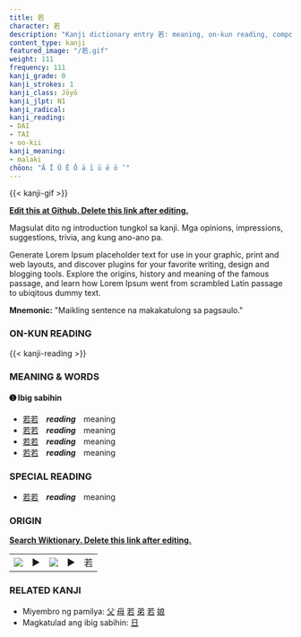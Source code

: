 ```yaml
---
title: 若
character: 若
description: "Kanji dictionary entry 若: meaning, on-kun reading, compounds, origin, related kanji"
content_type: kanji
featured_image: "/若.gif"
weight: 111
frequency: 111
kanji_grade: 0
kanji_strokes: 1
kanji_class: Jōyō
kanji_jlpt: N1
kanji_radical: 
kanji_reading: 
- DAI
- TAI
- oo-kii
kanji_meaning:
- malaki
chōon: "Ā Ī Ū Ē Ō ā ī ū ē ō ’"
---
```

[//]: # (Don't edit the line below. Kanji animated GIF code is automatically generated.)
{{< kanji-gif >}}

[//]: # (Edit below this line.)

**[Edit this at Github. Delete this link after editing.](https://github.com/tim0g/tim/tree/main/content/kanji/若/index.md)**

Magsulat dito ng introduction tungkol sa kanji. Mga opinions, impressions, suggestions, trivia, ang kung ano-ano pa.

Generate Lorem Ipsum placeholder text for use in your graphic, print and web layouts, and discover plugins for your favorite writing, design and blogging tools. Explore the origins, history and meaning of the famous passage, and learn how Lorem Ipsum went from scrambled Latin passage to ubiqitous dummy text.
 
**Mnemonic:** "Maikling sentence na makakatulong sa pagsaulo."

### ON-KUN READING

[//]: # (Don't edit the line below. ON-KUN READING code is automatically generated.)
{{< kanji-reading >}}

### MEANING & WORDS

#### ➊ **Ibig sabihin**
  - [若](../若)[若](../若)　***reading***　meaning
  - [若](../若)[若](../若)　***reading***　meaning
  - [若](../若)[若](../若)　***reading***　meaning
  - [若](../若)[若](../若)　***reading***　meaning

### SPECIAL READING
  - [若](../若)[若](../若)　***reading***　meaning

### ORIGIN

**[Search Wiktionary. Delete this link after editing.](https://wiktionary.org/wiki/若)**
<table class="kanji-table"><tr><td>
<img src="60px-若-bronze.svg.png">
</td><td>▶</td><td>
<img src="60px-若-oracle.svg.png">
</td><td>▶</td>
<td class="kanji-origin">若</td>
</tr></table>

### RELATED KANJI
- Miyembro ng pamilya: [父](../父) [母](../母) [若](../若) [弟](../弟) [若](../若) [娘](../娘)
- Magkatulad ang ibig sabihin: [日](../日)
